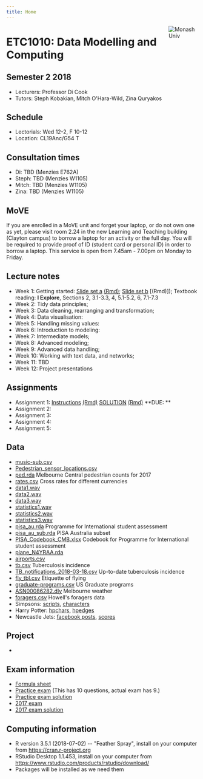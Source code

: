 ```yaml
---
title: Home
---
```


[<img src="img/M.png" style="max-width:15%;min-width:40px;float:right;" alt="Monash Univ" />](https://monash.edu)

# ETC1010: Data Modelling and Computing

## Semester 2 2018

- Lecturers: Professor Di Cook 
- Tutors: Steph Kobakian, Mitch O'Hara-Wild, Zina Quryakos

## Schedule

- Lectorials: Wed 12-2, F 10-12
- Location: CL19Anc/G54 T

## Consultation times

- Di: TBD (Menzies E762A)
- Steph: TBD (Menzies W1105)
- Mitch: TBD (Menzies W1105)
- Zina: TBD (Menzies W1105)

## MoVE

If you are enrolled in a MoVE unit and forget your laptop, or do not own one as yet, please visit room 2.24 in the new Learning and Teaching building (Clayton campus) to borrow a laptop for an activity or the full day. You will be required to provide proof of ID (student card or personal ID) in order to borrow a laptop. This service is open from 7.45am - 7.00pm on Monday to Friday.

## Lecture notes

- Week 1: Getting started: [Slide set a]() [(Rmd)](); [Slide set b]() [(Rmd)]); Textbook reading: __I Explore__, Sections 2, 3.1-3.3, 4, 5.1-5.2, 6, 7.1-7.3
- Week 2: Tidy data principles;
- Week 3: Data cleaning, rearranging and transformation; 
- Week 4: Data visualisation: 
- Week 5: Handling missing values: 
- Week 6: Introduction to modeling: 
- Week 7: Intermediate models; 
- Week 8: Advanced modeling;
- Week 9: Advanced data handling; 
- Week 10: Working with text data, and networks;
- Week 11: TBD
- Week 12: Project presentations

		 
## Assignments

- Assignment 1: [Instructions]() [(Rmd)]() [SOLUTION]() [(Rmd)]() **DUE: **
- Assignment 2: 
- Assignment 3:
- Assignment 4:
- Assignment 5:


## Data 

- [music-sub.csv](http://dmac.netlify.com/lectures/data/music-sub.csv)
- [Pedestrian_sensor_locations.csv](http://dmac.netlify.com/lectures/data/Pedestrian_sensor_locations.csv)
- [ped.rda](http://dmac.netlify.com/lectures/data/ped.rda) Melbourne Central pedestrian counts for 2017
- [rates.csv](http://dmac.netlify.com/lectures/data/rates.csv) Cross rates for different currencies
- [data1.wav](http://dmac.netlify.com/lectures/data/data1.wav)
- [data2.wav](http://dmac.netlify.com/lectures/data/data2.wav)
- [data3.wav](http://dmac.netlify.com/lectures/data/data3.wav)
- [statistics1.wav](http://dmac.netlify.com/lectures/data/statistics1.wav)
- [statistics2.wav](http://dmac.netlify.com/lectures/data/statistics2.wav)
- [statistics3.wav](http://dmac.netlify.com/lectures/data/statistics3.wav)
- [pisa_au.rda](http://dmac.netlify.com/lectures/data/pisa_au.rda) Programme for International student assessment
- [pisa_au_sub.rda](http://dmac.netlify.com/lectures/lecture7a/data/pisa_au_sub.rda) PISA Australia subset
- [PISA_Codebook_CMB.xlsx](http://dmac.netlify.com/lectures/data/PISA_Codebook_CMB.xlsx) Codebook for Programme for International student assessment
- [plane_N4YRAA.rda](http://dmac.netlify.com/lectures/data/plane_N4YRAA.rda)
- [airports.csv](http://dmac.netlify.com/lectures/data/airports.csv)
- [tb.csv](http://dmac.netlify.com/lectures/data/tb.csv) Tuberculosis incidence
- [TB_notifications_2018-03-18.csv](http://dmac.netlify.com/lectures/data/TB_notifications_2018-03-18.csv) Up-to-date tuberculosis incidence
- [fly_tbl.csv](http://dmac.netlify.com/lectures/data/fly_tbl.csv) Etiquette of flying
- [graduate-programs.csv](http://dmac.netlify.com/lectures/data/graduate-programs.csv) US Graduate programs 
- [ASN00086282.dly](http://dmac.netlify.com/lectures/data/ASN00086282.dly) Melbourne weather
- [foragers.csv](http://dmac.netlify.com/lectures/data/foragers.csv) Howell's foragers data
- Simpsons: [scripts](http://dmac.netlify.com/lectures/data/simpsons_script_lines.csv), [characters](http://dmac.netlify.com/lectures/data/simpsons_characters.csv)
- Harry Potter: [hpchars](http://dmac.netlify.com/lectures/lecture10b/data/hpchars.rda), [hpedges](http://dmac.netlify.com/lectures/lecture10b/data/hpedges.rda)
- Newcastle Jets: [facebook posts](http://dmac.netlify.com/lectures/data/ncj_posts.rda), [scores](http://dmac.netlify.com/lectures/data/ncj.csv)


## Project

- 

## Exam information

- [Formula sheet](exam/formula_sheet.pdf)
- [Practice exam](exam/practice_exam2017.pdf) (This has 10 questions, actual exam has 9.)
- [Practice exam solution](exam/practice_exam2017_solution.pdf)
- [2017 exam](exam/exam2017.pdf) 
- [2017 exam solution](exam/exam2017_solution.pdf)

## Computing information

- R version 3.5.1 (2018-07-02) -- "Feather Spray", install on your computer from https://cran.r-project.org
- RStudio Desktop 1.1.453, install on your computer from https://www.rstudio.com/products/rstudio/download/
- Packages will be installed as we need them
